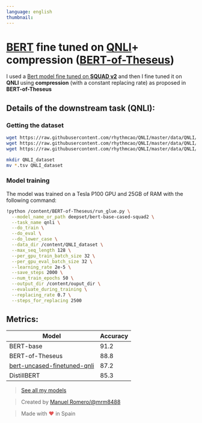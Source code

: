 ```yaml
---
language: english
thumbnail:
---
```


# [BERT](https://huggingface.co/deepset/bert-base-cased-squad2) fine tuned on [QNLI](https://github.com/rhythmcao/QNLI)+ compression ([BERT-of-Theseus](https://github.com/JetRunner/BERT-of-Theseus))

I used a [Bert model fine tuned on **SQUAD v2**](https://huggingface.co/deepset/bert-base-cased-squad2) and then I fine tuned it on **QNLI** using **compression** (with a constant replacing rate) as proposed in **BERT-of-Theseus**

## Details of the downstream task (QNLI):

### Getting the dataset
```bash
wget https://raw.githubusercontent.com/rhythmcao/QNLI/master/data/QNLI/train.tsv
wget https://raw.githubusercontent.com/rhythmcao/QNLI/master/data/QNLI/test.tsv
wget https://raw.githubusercontent.com/rhythmcao/QNLI/master/data/QNLI/dev.tsv

mkdir QNLI_dataset
mv *.tsv QNLI_dataset
```

### Model training

The model was trained on a Tesla P100 GPU and 25GB of RAM with the following command:

```bash
!python /content/BERT-of-Theseus/run_glue.py \
  --model_name_or_path deepset/bert-base-cased-squad2 \
  --task_name qnli \
  --do_train \
  --do_eval \
  --do_lower_case \
  --data_dir /content/QNLI_dataset \
  --max_seq_length 128 \
  --per_gpu_train_batch_size 32 \
  --per_gpu_eval_batch_size 32 \
  --learning_rate 2e-5 \
  --save_steps 2000 \
  --num_train_epochs 50 \
  --output_dir /content/ouput_dir \
  --evaluate_during_training \
  --replacing_rate 0.7 \
  --steps_for_replacing 2500 
```

## Metrics:

| Model          | Accuracy |
|-----------------|------|
| BERT-base       | 91.2 |
| BERT-of-Theseus | 88.8 |
| [bert-uncased-finetuned-qnli](https://huggingface.co/mrm8488/bert-uncased-finetuned-qnli) | 87.2
| DistillBERT     | 85.3 |




> [See all my models](https://huggingface.co/models?search=mrm8488)

> Created by [Manuel Romero/@mrm8488](https://twitter.com/mrm8488)

> Made with <span style="color: #e25555;">&hearts;</span> in Spain
